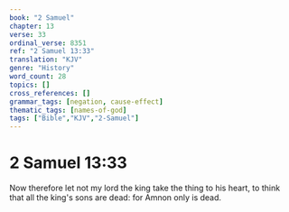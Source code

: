 ```yaml
---
book: "2 Samuel"
chapter: 13
verse: 33
ordinal_verse: 8351
ref: "2 Samuel 13:33"
translation: "KJV"
genre: "History"
word_count: 28
topics: []
cross_references: []
grammar_tags: [negation, cause-effect]
thematic_tags: [names-of-god]
tags: ["Bible","KJV","2-Samuel"]
---
```


# 2 Samuel 13:33

Now therefore let not my lord the king take the thing to his heart, to think that all the king's sons are dead: for Amnon only is dead.
